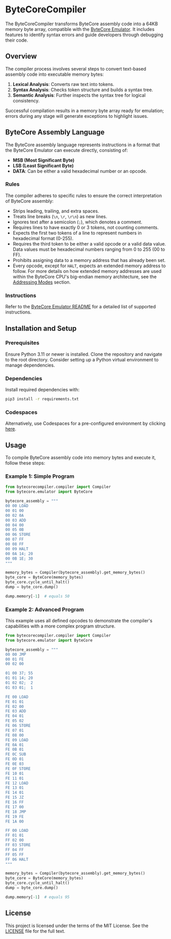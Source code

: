 # ByteCoreCompiler

The ByteCoreCompiler transforms ByteCore assembly code into a 64KB memory byte array, compatible with the [ByteCore Emulator](https://github.com/joakimwinum/bytecore). It includes features to identify syntax errors and guide developers through debugging their code.

## Overview

The compiler process involves several steps to convert text-based assembly code into executable memory bytes:

1. **Lexical Analysis**: Converts raw text into tokens.
2. **Syntax Analysis**: Checks token structure and builds a syntax tree.
3. **Semantic Analysis**: Further inspects the syntax tree for logical consistency.

Successful compilation results in a memory byte array ready for emulation; errors during any stage will generate exceptions to highlight issues.

## ByteCore Assembly Language

The ByteCore assembly language represents instructions in a format that the ByteCore Emulator can execute directly, consisting of:

- **MSB (Most Significant Byte)**
- **LSB (Least Significant Byte)**
- **DATA**: Can be either a valid hexadecimal number or an opcode.

### Rules

The compiler adheres to specific rules to ensure the correct interpretation of ByteCore assembly:

- Strips leading, trailing, and extra spaces.
- Treats line breaks (`\n`, `\r`, `\r\n`) as new lines.
- Ignores text after a semicolon (`;`), which denotes a comment.
- Requires lines to have exactly 0 or 3 tokens, not counting comments.
- Expects the first two tokens of a line to represent numbers in hexadecimal format (0-255).
- Requires the third token to be either a valid opcode or a valid data value. Data values must be hexadecimal numbers ranging from 0 to 255 (00 to FF).
- Prohibits assigning data to a memory address that has already been set.
- Every opcode, except for `HALT`, expects an extended memory address to follow. For more details on how extended memory addresses are used within the ByteCore CPU's big-endian memory architecture, see the [Addressing Modes](https://github.com/joakimwinum/bytecore?tab=readme-ov-file#addressing-modes) section.

### Instructions

Refer to the [ByteCore Emulator README](https://github.com/joakimwinum/bytecore?tab=readme-ov-file#instructions) for a detailed list of supported instructions.

## Installation and Setup

### Prerequisites

Ensure Python 3.11 or newer is installed. Clone the repository and navigate to the root directory. Consider setting up a Python virtual environment to manage dependencies.

### Dependencies

Install required dependencies with:

```bash
pip3 install -r requirements.txt
```

### Codespaces

Alternatively, use Codespaces for a pre-configured environment by clicking [here](https://github.com/codespaces/new?hide_repo_select=true&ref=main&repo=joakimwinum/bytecorecompiler).

## Usage

To compile ByteCore assembly code into memory bytes and execute it, follow these steps:

### Example 1: Simple Program

```python
from bytecorecompiler.compiler import Compiler
from bytecore.emulator import ByteCore

bytecore_assembly = """
00 00 LOAD
00 01 00
00 02 0A
00 03 ADD
00 04 00
00 05 0B
00 06 STORE
00 07 FF
00 08 FF
00 09 HALT
00 0A 14; 20
00 0B 1E; 30
"""

memory_bytes = Compiler(bytecore_assembly).get_memory_bytes()
byte_core = ByteCore(memory_bytes)
byte_core.cycle_until_halt()
dump = byte_core.dump()

dump.memory[-1]  # equals 50
```

### Example 2: Advanced Program

This example uses all defined opcodes to demonstrate the compiler's capabilities with a more complex program structure.

```python
from bytecorecompiler.compiler import Compiler
from bytecore.emulator import ByteCore

bytecore_assembly = """
00 00 JMP
00 01 FE
00 02 00

01 00 37; 55
01 01 14; 20
01 02 02;  2
01 03 01;  1

FE 00 LOAD
FE 01 01
FE 02 00
FE 03 ADD
FE 04 01
FE 05 02
FE 06 STORE
FE 07 01
FE 08 00
FE 09 LOAD
FE 0A 01
FE 0B 01
FE 0C SUB
FE 0D 01
FE 0E 03
FE 0F STORE
FE 10 01
FE 11 01
FE 12 LOAD
FE 13 01
FE 14 01
FE 15 JZ
FE 16 FF
FE 17 00
FE 18 JMP
FE 19 FE
FE 1A 00

FF 00 LOAD
FF 01 01
FF 02 00
FF 03 STORE
FF 04 FF
FF 05 FF
FF 06 HALT
"""

memory_bytes = Compiler(bytecore_assembly).get_memory_bytes()
byte_core = ByteCore(memory_bytes)
byte_core.cycle_until_halt()
dump = byte_core.dump()

dump.memory[-1]  # equals 95
```

## License

This project is licensed under the terms of the MIT License. See the [LICENSE](https://github.com/joakimwinum/bytecorecompiler/blob/main/LICENSE) file for the full text.
